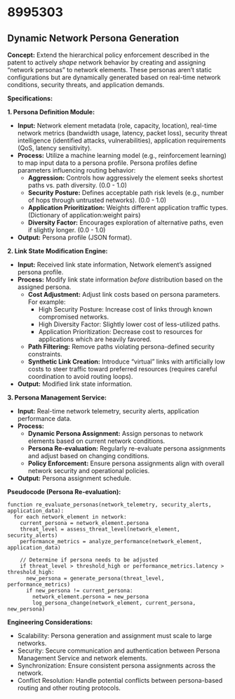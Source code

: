 # 8995303

## Dynamic Network Persona Generation

**Concept:** Extend the hierarchical policy enforcement described in the patent to actively *shape* network behavior by creating and assigning “network personas” to network elements. These personas aren’t static configurations but are dynamically generated based on real-time network conditions, security threats, and application demands.

**Specifications:**

**1. Persona Definition Module:**

*   **Input:** Network element metadata (role, capacity, location), real-time network metrics (bandwidth usage, latency, packet loss), security threat intelligence (identified attacks, vulnerabilities), application requirements (QoS, latency sensitivity).
*   **Process:** Utilize a machine learning model (e.g., reinforcement learning) to map input data to a persona profile.  Persona profiles define parameters influencing routing behavior:
    *   **Aggression:**  Controls how aggressively the element seeks shortest paths vs. path diversity. (0.0 - 1.0)
    *   **Security Posture:** Defines acceptable path risk levels (e.g., number of hops through untrusted networks). (0.0 - 1.0)
    *   **Application Prioritization:**  Weights different application traffic types. (Dictionary of application:weight pairs)
    *   **Diversity Factor:** Encourages exploration of alternative paths, even if slightly longer. (0.0 - 1.0)
*   **Output:** Persona profile (JSON format).

**2.  Link State Modification Engine:**

*   **Input:** Received link state information, Network element’s assigned persona profile.
*   **Process:**  Modify link state information *before* distribution based on the assigned persona.
    *   **Cost Adjustment:**  Adjust link costs based on persona parameters. For example:
        *   High Security Posture: Increase cost of links through known compromised networks.
        *   High Diversity Factor:  Slightly lower cost of less-utilized paths.
        *   Application Prioritization: Decrease cost to resources for applications which are heavily favored.
    *   **Path Filtering:**  Remove paths violating persona-defined security constraints.
    *   **Synthetic Link Creation:**  Introduce “virtual” links with artificially low costs to steer traffic toward preferred resources (requires careful coordination to avoid routing loops).
*   **Output:** Modified link state information.

**3. Persona Management Service:**

*   **Input:**  Real-time network telemetry, security alerts, application performance data.
*   **Process:**
    *   **Dynamic Persona Assignment:** Assign personas to network elements based on current network conditions.
    *   **Persona Re-evaluation:** Regularly re-evaluate persona assignments and adjust based on changing conditions.
    *   **Policy Enforcement:** Ensure persona assignments align with overall network security and operational policies.
*   **Output:** Persona assignment schedule.

**Pseudocode (Persona Re-evaluation):**

```
function re_evaluate_personas(network_telemetry, security_alerts, application_data):
  for each network_element in network:
    current_persona = network_element.persona
    threat_level = assess_threat_level(network_element, security_alerts)
    performance_metrics = analyze_performance(network_element, application_data)

    // Determine if persona needs to be adjusted
    if threat_level > threshold_high or performance_metrics.latency > threshold_high:
      new_persona = generate_persona(threat_level, performance_metrics)
      if new_persona != current_persona:
        network_element.persona = new_persona
        log_persona_change(network_element, current_persona, new_persona)
```

**Engineering Considerations:**

*   Scalability: Persona generation and assignment must scale to large networks.
*   Security: Secure communication and authentication between Persona Management Service and network elements.
*   Synchronization: Ensure consistent persona assignments across the network.
*   Conflict Resolution: Handle potential conflicts between persona-based routing and other routing protocols.